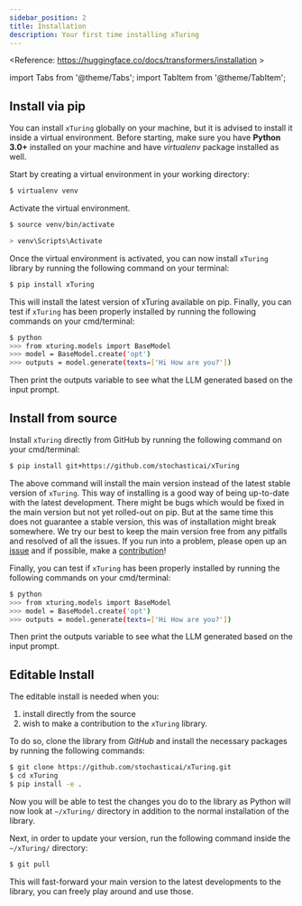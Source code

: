 ```yaml
---
sidebar_position: 2
title: Installation
description: Your first time installing xTuring
---
```

<Reference: https://huggingface.co/docs/transformers/installation >

import Tabs from '@theme/Tabs';
import TabItem from '@theme/TabItem';

## Install via pip 
You can install `xTuring` globally on your machine, but it is advised to install it inside a virtual environment. Before starting, make sure you have __Python 3.0+__ installed on your machine and have _virtualenv_ package installed as well. 

Start by creating a virtual environment in your working directory:
```bash
$ virtualenv venv
```
Activate the virtual environment.

<Tabs>
  <TabItem value="unix" label="OSX/Linux">

```bash
$ source venv/bin/activate
```

  </TabItem>
  <TabItem value="windows" label="Windows">

```bash
> venv\Scripts\Activate
```

  </TabItem>
</Tabs>


Once the virtual environment is activated, you can now install `xTuring` library by running the following command on your terminal:
```bash
$ pip install xTuring
``` 
This will install the latest version of xTuring available on pip.
Finally, you can test if `xTuring` has been properly installed by running the following commands on your cmd/terminal:
```bash
$ python
>>> from xturing.models import BaseModel
>>> model = BaseModel.create('opt')
>>> outputs = model.generate(texts=['Hi How are you?'])
```
Then print the outputs variable to see what the LLM generated based on the input prompt.

## Install from source
Install `xTuring` directly from GitHub by running the following command on your cmd/terminal:
```bash
$ pip install git+https://github.com/stochasticai/xTuring
```
The above command will install the main version instead of the latest stable version of `xTuring`. This way of installing is a good way of being up-to-date with the latest development. There might be bugs which would be fixed in the main version but not yet rolled-out on pip. But at the same time this does not guarantee a stable version, this was of installation might break somewhere. We try our best to keep the main version free from any pitfalls and resolved of all the issues. If you run into a problem, please open up an [issue](https://github.com/stochasticai/xTuring/issues/new) and if possible, make a [contribution](https://github.com/stochasticai/xTuring/compare)!

Finally, you can test if `xTuring` has been properly installed by running the following commands on your cmd/terminal:
```bash
$ python
>>> from xturing.models import BaseModel
>>> model = BaseModel.create('opt')
>>> outputs = model.generate(texts=['Hi How are you?'])
```
Then print the outputs variable to see what the LLM generated based on the input prompt.

## Editable Install
The editable install is needed when you:
1. install directly from the source
2. wish to make a contribution to the `xTuring` library.

To do so, clone the library from _GitHub_ and install the necessary packages by running the following commands:
```bash
$ git clone https://github.com/stochasticai/xTuring.git
$ cd xTuring
$ pip install -e .
```
Now you will be able to test the changes you do to the library as Python will now look at `~/xTuring/` directory in addition to the normal installation of the library.

Next, in order to update your version, run the following command inside the `~/xTuring/` directory:
```bash
$ git pull
``` 
This will fast-forward your main version to the latest developments to the library, you can freely play around and use those.
